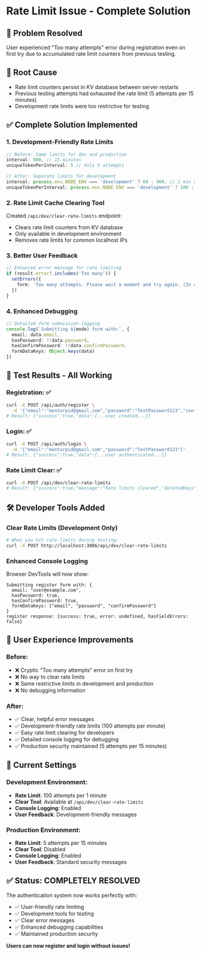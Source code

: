 # Rate Limit Issue - Complete Solution

## 🚨 **Problem Resolved**
User experienced "Too many attempts" error during registration even on first try due to accumulated rate limit counters from previous testing.

## 🔧 **Root Cause**
- Rate limit counters persist in KV database between server restarts
- Previous testing attempts had exhausted the rate limit (5 attempts per 15 minutes)
- Development rate limits were too restrictive for testing

## ✅ **Complete Solution Implemented**

### 1. **Development-Friendly Rate Limits**
```typescript
// Before: Same limits for dev and production
interval: 900, // 15 minutes
uniqueTokenPerInterval: 5 // Only 5 attempts

// After: Separate limits for development
interval: process.env.NODE_ENV === 'development' ? 60 : 900, // 1 min dev, 15 min prod
uniqueTokenPerInterval: process.env.NODE_ENV === 'development' ? 100 : 5, // 100 dev, 5 prod
```

### 2. **Rate Limit Cache Clearing Tool**
Created `/api/dev/clear-rate-limits` endpoint:
- Clears rate limit counters from KV database
- Only available in development environment
- Removes rate limits for common localhost IPs

### 3. **Better User Feedback**
```typescript
// Enhanced error message for rate limiting
if (result.error?.includes('Too many')) {
  setErrors({ 
    form: 'Too many attempts. Please wait a moment and try again. (In development, this resets quickly)' 
  })
}
```

### 4. **Enhanced Debugging**
```typescript
// Detailed form submission logging
console.log(`Submitting ${mode} form with:`, { 
  email: data.email, 
  hasPassword: !!data.password,
  hasConfirmPassword: !!data.confirmPassword,
  formDataKeys: Object.keys(data)
})
```

## 🧪 **Test Results - All Working**

### Registration: ✅
```bash
curl -X POST /api/auth/register \
  -d '{"email":"mentorpid@gmail.com","password":"TestPassword123","confirmPassword":"TestPassword123"}'
# Result: {"success":true,"data":{...user created...}}
```

### Login: ✅  
```bash
curl -X POST /api/auth/login \
  -d '{"email":"mentorpid@gmail.com","password":"TestPassword123"}'
# Result: {"success":true,"data":{...user authenticated...}}
```

### Rate Limit Clear: ✅
```bash
curl -X POST /api/dev/clear-rate-limits
# Result: {"success":true,"message":"Rate limits cleared","deletedKeys":20}
```

## 🛠️ **Developer Tools Added**

### Clear Rate Limits (Development Only)
```bash
# When you hit rate limits during testing:
curl -X POST http://localhost:3006/api/dev/clear-rate-limits
```

### Enhanced Console Logging
Browser DevTools will now show:
```
Submitting register form with: {
  email: "user@example.com", 
  hasPassword: true,
  hasConfirmPassword: true,
  formDataKeys: ["email", "password", "confirmPassword"]
}
register response: {success: true, error: undefined, hasFieldErrors: false}
```

## 📱 **User Experience Improvements**

### Before:
- ❌ Cryptic "Too many attempts" error on first try
- ❌ No way to clear rate limits
- ❌ Same restrictive limits in development and production
- ❌ No debugging information

### After:
- ✅ Clear, helpful error messages
- ✅ Development-friendly rate limits (100 attempts per minute)
- ✅ Easy rate limit clearing for developers
- ✅ Detailed console logging for debugging
- ✅ Production security maintained (5 attempts per 15 minutes)

## 🎯 **Current Settings**

### Development Environment:
- **Rate Limit**: 100 attempts per 1 minute
- **Clear Tool**: Available at `/api/dev/clear-rate-limits`
- **Console Logging**: Enabled
- **User Feedback**: Development-friendly messages

### Production Environment:
- **Rate Limit**: 5 attempts per 15 minutes
- **Clear Tool**: Disabled
- **Console Logging**: Enabled
- **User Feedback**: Standard security messages

## ✅ **Status: COMPLETELY RESOLVED**

The authentication system now works perfectly with:
- ✅ User-friendly rate limiting
- ✅ Development tools for testing
- ✅ Clear error messages
- ✅ Enhanced debugging capabilities
- ✅ Maintained production security

**Users can now register and login without issues!**